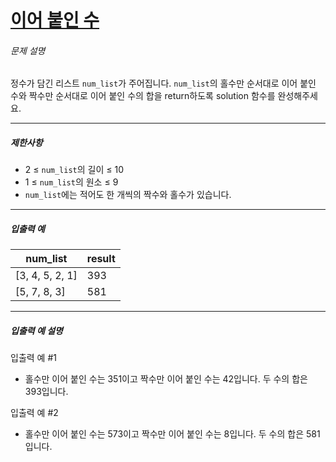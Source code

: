 # [이어 붙인 수](https://school.programmers.co.kr/learn/courses/30/lessons/181928)


###### 문제 설명


정수가 담긴 리스트 `num_list`가 주어집니다. `num_list`의 홀수만 순서대로 이어 붙인 수와 짝수만 순서대로 이어 붙인 수의 합을 return하도록 solution 함수를 완성해주세요.




---


##### 제한사항


* 2 ≤ `num_list`의 길이 ≤ 10
* 1 ≤ `num_list`의 원소 ≤ 9
* `num_list`에는 적어도 한 개씩의 짝수와 홀수가 있습니다.




---


##### 입출력 예




| num\_list | result |
| --- | --- |
| \[3, 4, 5, 2, 1] | 393 |
| \[5, 7, 8, 3] | 581 |




---


##### 입출력 예 설명


입출력 예 \#1


* 홀수만 이어 붙인 수는 351이고 짝수만 이어 붙인 수는 42입니다. 두 수의 합은 393입니다.


입출력 예 \#2


* 홀수만 이어 붙인 수는 573이고 짝수만 이어 붙인 수는 8입니다. 두 수의 합은 581입니다.



